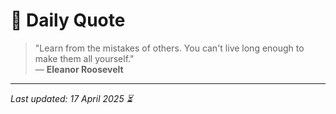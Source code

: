 # 📜 Daily Quote

> "Learn from the mistakes of others. You can't live long enough to make them all yourself."  
> — **Eleanor Roosevelt**

---

_Last updated: 17 April 2025 ⏳_
